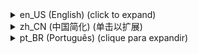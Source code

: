 <details><summary>en_US (English) (click to expand)</summary><p>

# SimpleTitle Plugin
<img src="https://github.com/LewBr/SimpleTitle_Plugin_By_LewBr/blob/master/icon.png" height="100" width="200" align="left"></img>
Plugin [SimpleTitle] for PocketMine-MP software (PMMP)

-------------
[Get the latest artefacts file here (PHAR Files)](https://github.com/LewBr/SimpleTitle_Plugin_By_LewBr/releases)
-------------

### How to use?
1) Install the file .phar last artefact
2) Restart your server if the plugin doesn't work at first
3) Change the plugin configurations as your preferences in config.yml

### Last version:
- 1.0.0
  
### Tasks:
- [x] Add rack preference settings
- [x] Add text time remain, preferred in config
- [ ] Improve translation

### Releases:

- **Stable Releases:**

| Version  | Download (PHAR) | Download (ZIP) | Download (GZIP)|
| ------- | --------------- | -------------- | -------------- |
| 1.0.0   | [here](https://github.com/LewBr/SimpleTitle_Plugin_By_LewBr/releases/download/1.0.0/SimpleTitle_v1.0.0.phar)  | [here](https://github.com/LewBr/SimpleTitle_Plugin_By_LewBr/archive/refs/tags/1.0.0.zip) |  [here](https://github.com/LewBr/SimpleTitle_Plugin_By_LewBr/archive/refs/tags/1.0.0.tar.gz) |

- **Other version release [here](https://github.com/LewBr/SimpleTitle_Plugin_By_LewBr/releases)**

### About
- Made by LewBr (Leonardo Santos Jacyntho)
- Github - http://github.com/LewBr
- Email - leonardosantow@gmail.com or leonardosantu@gmail.com or minethex@gmail.com
- Twitter - http://twitter.com/Lew_Br	
</p></details>	
<details><summary>zh_CN (中国简化) (单击以扩展)</summary><p>
</p></details>	
<details><summary>pt_BR (Português) (clique para expandir)</summary><p>

# SimpleTitle Plugin
<img src="https://github.com/LewBr/SimpleTitle_Plugin_By_LewBr/blob/master/icon.png" height="100" width="200" align="left"></img>
Plugin [SimpleTitle] para o software PocketMine-MP (PMMP)

-------------
[Obtenha os últimos artefatos (arquivo PHAR) aqui](https://github.com/LewBr/LewBr-Titulo/releases)
-------------

### Como usar?
1) Instale o plugin .phar últimos artefatos
2) Reinicie seu servidor se o plugin não funcionar de primeira
3) Altere as configurações do plugin de sua preferência pelo arquivo config.yml

### Última versão:
- 1.0.0
  
### Tarefas:
- [x] Adicionar configurações de preferência do propetário
- [x] Adicionar tempo do texto permanecer, preferêncial no config
- [ ] Melhorar tradução

### Lançamentos:

- **Construções Estáveis:**

| Versão  | Download (PHAR) | Download (ZIP) | Download (GZIP)|
| ------- | --------------- | -------------- | -------------- |
| 1.0.0   | [aqui](https://github.com/LewBr/SimpleTitle_Plugin_By_LewBr/releases/download/1.0.0/SimpleTitle_v1.0.0.phar)  | [aqui](https://github.com/LewBr/SimpleTitle_Plugin_By_LewBr/archive/refs/tags/1.0.0.zip) |  [aqui](https://github.com/LewBr/SimpleTitle_Plugin_By_LewBr/archive/refs/tags/1.0.0.tar.gz) |

<br>

- **Outro lançamento de versão [aqui](https://github.com/LewBr/SimpleTitle_Plugin_By_LewBr/releases)**

## Sobre
- Feito por LewBr (Leonardo Santos Jacyntho)
- Github - http://github.com/LewBr
- Email - leonardosantow@gmail.com
- Twitter - http://twitter.com/Lew_Br
</p></details>
